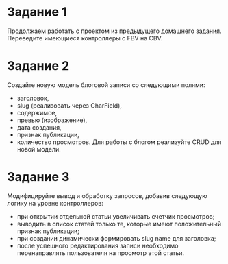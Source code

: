 # Задание 1
Продолжаем работать с проектом из предыдущего домашнего задания. Переведите имеющиеся контроллеры с FBV на CBV.

# Задание 2
Создайте новую модель блоговой записи со следующими полями:

* заголовок,
* slug (реализовать через CharField),
* содержимое,
* превью (изображение),
* дата создания,
* признак публикации,
* количество просмотров.
Для работы с блогом реализуйте CRUD для новой модели.


# Задание 3
Модифицируйте вывод и обработку запросов, добавив следующую логику на уровне контроллеров:

* при открытии отдельной статьи увеличивать счетчик просмотров;
* выводить в список статей только те, которые имеют положительный признак публикации;
* при создании динамически формировать slug name для заголовка;
* после успешного редактирования записи необходимо перенаправлять пользователя на просмотр этой статьи.
